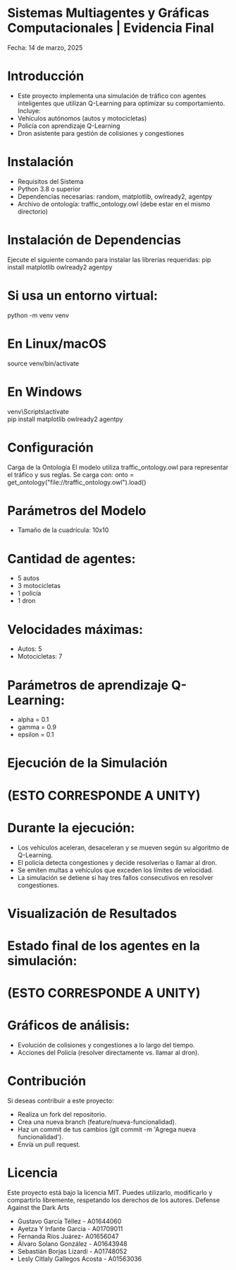  # Sistemas Multiagentes y Gráficas Computacionales | Evidencia Final
 Fecha: 14 de marzo, 2025 

# Introducción
- Este proyecto implementa una simulación de tráfico con agentes inteligentes que utilizan Q-Learning para optimizar su comportamiento. Incluye:
- Vehículos autónomos (autos y motocicletas)
- Policía con aprendizaje Q-Learning
- Dron asistente para gestión de colisiones y congestiones

# Instalación
- Requisitos del Sistema
- Python 3.8 o superior
- Dependencias necesarias: random, matplotlib, owlready2, agentpy
- Archivo de ontología: traffic_ontology.owl (debe estar en el mismo directorio)

# Instalación de Dependencias
Ejecute el siguiente comando para instalar las librerías requeridas:
pip install matplotlib owlready2 agentpy

# Si usa un entorno virtual:
python -m venv venv
# En Linux/macOS
source venv/bin/activate  
# En Windows
venv\Scripts\activate   
pip install matplotlib owlready2 agentpy

# Configuración
Carga de la Ontología
El modelo utiliza traffic_ontology.owl para representar el tráfico y sus reglas. Se carga con:
onto = get_ontology("file://traffic_ontology.owl").load()

# Parámetros del Modelo

- Tamaño de la cuadrícula: 10x10
# Cantidad de agentes:
- 5 autos
- 3 motocicletas
- 1 policía
- 1 dron
# Velocidades máximas:
- Autos: 5
- Motocicletas: 7
# Parámetros de aprendizaje Q-Learning:
- alpha = 0.1
- gamma = 0.9
- epsilon = 0.1

# Ejecución de la Simulación
# (ESTO CORRESPONDE A UNITY)

# Durante la ejecución:
- Los vehículos aceleran, desaceleran y se mueven según su algoritmo de Q-Learning.
- El policía detecta congestiones y decide resolverlas o llamar al dron.
- Se emiten multas a vehículos que exceden los límites de velocidad.
- La simulación se detiene si hay tres fallos consecutivos en resolver congestiones.

# Visualización de Resultados
# Estado final de los agentes en la simulación:
# (ESTO CORRESPONDE A UNITY)

# Gráficos de análisis:
- Evolución de colisiones y congestiones a lo largo del tiempo.
- Acciones del Policía (resolver directamente vs. llamar al dron).

# Contribución
Si deseas contribuir a este proyecto:
- Realiza un fork del repositorio.
- Crea una nueva branch (feature/nueva-funcionalidad).
- Haz un commit de tus cambios (git commit -m 'Agrega nueva funcionalidad').
- Envía un pull request.

# Licencia
Este proyecto está bajo la licencia MIT. Puedes utilizarlo, modificarlo y compartirlo libremente, respetando los derechos de los autores.
Defense Against the Dark Arts 
- Gustavo García Téllez - A01644060
- Ayetza Y Infante Garcia - A01709011
- Fernanda Ríos Juárez- A01656047
- Álvaro Solano González - A01643948
- Sebastián Borjas Lizardi - A01748052
- Lesly Citlaly Gallegos Acosta - A01563036






